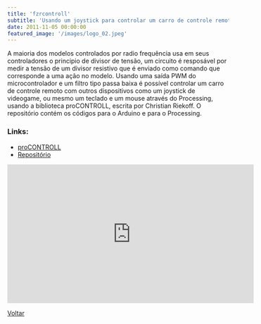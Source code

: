 ```yaml
---
title: 'fzrcontroll'
subtitle: 'Usando um joystick para controlar um carro de controle remoto'
date: 2011-11-05 00:00:00
featured_image: '/images/logo_02.jpeg'
---
```


A maioria dos modelos controlados por radio frequência usa em seus controladores o principio de divisor de tensão, um circuito é resposável por medir a tensão de um divisor resistivo que é enviado como comando que corresponde a uma ação no modelo. Usando uma saída PWM do microcontrolador e um filtro tipo passa baixa é possível controlar um carro de controle remoto com outros dispositivos como um joystick de videogame, ou mesmo um teclado e um mouse através do Processing, usando a biblioteca proCONTROLL, escrita por Christian Riekoff. O repositório contém os códigos para o Arduino e para o Processing.

### Links:
* [proCONTROLL](http://creativecomputing.cc/p5libs/procontroll/)
* [Repositório](https://github.com/andrebla/fzrcontroll)

<iframe width="560" height="315" src="https://www.youtube-nocookie.com/embed/U-ofDQl6WSc?controls=0" frameborder="0" allow="accelerometer; autoplay; clipboard-write; encrypted-media; gyroscope; picture-in-picture" allowfullscreen></iframe>

<a href='/' class="button button--large">Voltar</a>